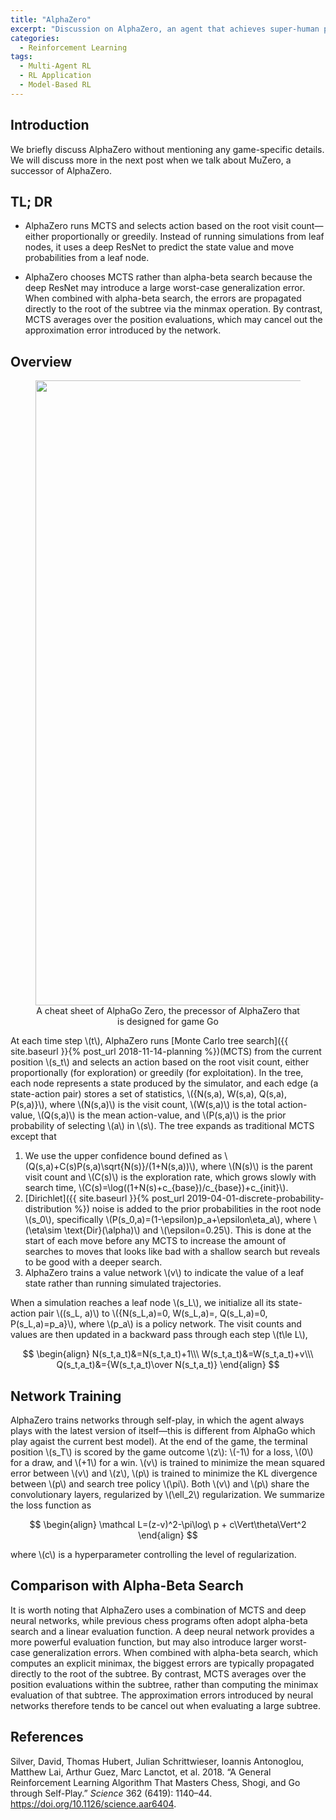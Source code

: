 ```yaml
---
title: "AlphaZero"
excerpt: "Discussion on AlphaZero, an agent that achieves super-human performance in chess, shogi and Go"
categories:
  - Reinforcement Learning
tags:
  - Multi-Agent RL
  - RL Application
  - Model-Based RL
---
```


## Introduction

We briefly discuss AlphaZero without mentioning any game-specific details. We will discuss more in the next post when we talk about MuZero, a successor of AlphaZero. 

## TL; DR

- AlphaZero runs MCTS and selects action based on the root visit count—either proportionally or greedily. Instead of running simulations from leaf nodes, it uses a deep ResNet to predict the state value and move probabilities from a leaf node.

- AlphaZero chooses MCTS rather than alpha-beta search because the deep ResNet may introduce a large worst-case generalization error. When combined with alpha-beta search, the errors are propagated directly to the root of the subtree via the minmax operation. By contrast, MCTS averages over the position evaluations, which may cancel out the approximation error introduced by the network.

## Overview

<figure>
  <img src="{{ '/images/application/AlphaZero-CheetSheet.png' | absolute_url }}" alt="" width="1000">
  <figcaption>A cheat sheet of AlphaGo Zero, the precessor of AlphaZero that is designed for game Go</figcaption>
  <style>
    figure figcaption {
    text-align: center;
    }
  </style>
</figure>

At each time step \\(t\\), AlphaZero runs [Monte Carlo tree search]({{ site.baseurl }}{% post_url 2018-11-14-planning %})(MCTS) from the current position \\(s_t\\) and selects an action based on the root visit count, either proportionally (for exploration) or greedily (for exploitation). In the tree, each node represents a state produced by the simulator, and each edge (a state-action pair) stores a set of statistics, \\(\{N(s,a), W(s,a), Q(s,a), P(s,a)\}\\), where \\(N(s,a)\\) is the visit count, \\(W(s,a)\\) is the total action-value, \\(Q(s,a)\\) is the mean action-value, and \\(P(s,a)\\) is the prior probability of selecting \\(a\\) in \\(s\\). The tree expands as traditional MCTS except that

1. We use the upper confidence bound defined as \\(Q(s,a)+C(s)P(s,a)\sqrt{N(s)}/(1+N(s,a))\\), where \\(N(s)\\) is the parent visit count and \\(C(s)\\) is the exploration rate, which grows slowly with search time, \\(C(s)=\log((1+N(s)+c_{base})/c_{base})+c_{init}\\). 
2. [Dirichlet]({{ site.baseurl }}{% post_url 2019-04-01-discrete-probability-distribution %}) noise is added to the prior probabilities in the root node \\(s_0\\), specifically \\(P(s_0,a)=(1-\epsilon)p_a+\epsilon\eta_a\\), where \\(\eta\sim \text{Dir}(\alpha)\\) and \\(\epsilon=0.25\\). This is done at the start of each move before any MCTS to increase the amount of searches to moves that looks like bad with a shallow search but reveals to be good with a deeper search.
3. AlphaZero trains a value network \\(v\\) to indicate the value of a leaf state rather than running simulated trajectories. 

When a simulation reaches a leaf node \\(s_L\\), we initialize all its state-action pair \\((s_L, a)\\) to \\(\{N(s_L,a)=0, W(s_L,a)=, Q(s_L,a)=0, P(s_L,a)=p_a\}\\), where \\(p_a\\) is a policy network. The visit counts and values are then updated in a backward pass through each step \\(t\le L\\), 

$$
\begin{align}
N(s_t,a_t)&=N(s_t,a_t)+1\\\
W(s_t,a_t)&=W(s_t,a_t)+v\\\
Q(s_t,a_t)&={W(s_t,a_t)\over N(s_t,a_t)}
\end{align}
$$

## Network Training

AlphaZero trains networks through self-play, in which the agent always plays with the latest version of itself—this is different from AlphaGo which play agaist the current best model). At the end of the game, the terminal position \\(s_T\\) is scored by the game outcome \\(z\\): \\(-1\\) for a loss, \\(0\\) for a draw, and \\(+1\\) for a win. \\(v\\) is trained to minimize the mean squared error between \\(v\\) and \\(z\\), \\(p\\) is trained to minimize the KL divergence between \\(p\\) and search tree policy \\(\pi\\). Both \\(v\\) and \\(p\\) share the convolutionary layers, regularized by \\(\ell_2\\) regularization. We summarize the loss function as

$$
\begin{align}
\mathcal L=(z-v)^2-\pi\log\ p + c\Vert\theta\Vert^2
\end{align}
$$

where \\(c\\) is a hyperparameter controlling the level of regularization.

## Comparison with Alpha-Beta Search

It is worth noting that AlphaZero uses a combination of MCTS and deep neural networks, while previous chess programs often adopt alpha-beta search and a linear evaluation function. A deep neural network provides a more powerful evaluation function, but may also introduce larger worst-case generalization errors. When combined with alpha-beta search, which computes an explicit minimax, the biggest errors are typically propagated directly to the root of the subtree. By contrast, MCTS averages over the position evaluations within the subtree, rather than computing the minimax evaluation of that subtree. The approximation errors introduced by neural networks therefore tends to be cancel out when evaluating a large subtree.

## References

Silver, David, Thomas Hubert, Julian Schrittwieser, Ioannis Antonoglou, Matthew Lai, Arthur Guez, Marc Lanctot, et al. 2018. “A General Reinforcement Learning Algorithm That Masters Chess, Shogi, and Go through Self-Play.” *Science* 362 (6419): 1140–44. https://doi.org/10.1126/science.aar6404.